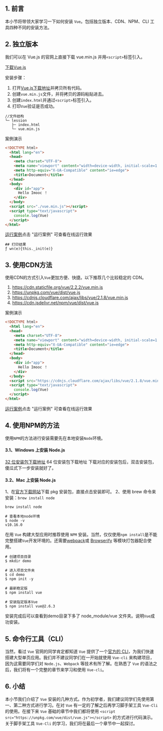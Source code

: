 ## 1. 前言

本小节将带领大家学习一下如何安装 `Vue`。包括独立版本、CDN、NPM、CLI 工具四种不同的安装方法。

## 2. 独立版本

我们可以在 Vue.js 的官网上直接下载 vue.min.js 并用`<script>`标签引入。

[下载Vue.js](https://vuejs.org/js/vue.min.js)

安装步骤：

1. 打开[Vue.js下载地址](https://vuejs.org/js/vue.min.js)并拷贝所有代码。
2. 创建`vue.min.js`文件，并将拷贝的源码粘贴进去。
3. 创建`index.html`并通过`<script>`标签引入。
4. 打印`Vue`验证是否成功。

```
//文件结构
└─ lession
   ├─ index.html
   └─ vue.min.js
```

案例演示

```html
<!DOCTYPE html>
  <html lang="en">
  <head>
    <meta charset="UTF-8">
    <meta name="viewport" content="width=device-width, initial-scale=1.0">
    <meta http-equiv="X-UA-Compatible" content="ie=edge">
    <title>Document</title>
  </head>
  <body>
    <div id="app">
      Hello Imooc ！
    </div>
  </body>
  <script src="./vue.min.js"></script>
  <script type="text/javascript">
    console.log(Vue)
  </script>
</html>
```

[运行案例](http://www.imooc.com/wiki/run/529.html)点击 "运行案例" 可查看在线运行效果

```
## 打印结果
ƒ wn(e){this._init(e)}
```

## 3. 使用CDN方法

使用CDN的方式引入`Vue`更加方便、快捷。以下推荐几个比较稳定的 CDN。

1. <https://cdn.staticfile.org/vue/2.2.2/vue.min.js>
2. <https://unpkg.com/vue/dist/vue.js>
3. <https://cdnjs.cloudflare.com/ajax/libs/vue/2.1.8/vue.min.js>
4. <https://cdn.jsdelivr.net/npm/vue/dist/vue.js>

案例演示

```html
<!DOCTYPE html>
  <html lang="en">
  <head>
    <meta charset="UTF-8">
    <meta name="viewport" content="width=device-width, initial-scale=1.0">
    <meta http-equiv="X-UA-Compatible" content="ie=edge">
    <title>Document</title>
  </head>
  <body>
    <div id="app">
      Hello Imooc ！ 
    </div>
  </body>
  <script src="https://cdnjs.cloudflare.com/ajax/libs/vue/2.1.8/vue.min.js"></script>
  <script type="text/javascript">
    console.log(Vue)
  </script>
</html>
```

[运行案例](http://www.imooc.com/wiki/run/528.html)点击 "运行案例" 可查看在线运行效果

## 4. 使用NPM的方法

使用`NPM`的方法进行安装需要先在本地安装`Node`环境。

#### 3.1、Windows 上安装 Node.js

[32 位安装包下载地址](http://nodejs.org/dist/v0.10.26/node.exe)
64 位安装包下载地址
下载对应的安装包后，双击安装包，傻瓜式下一步安装就好了。

#### 3.2、Mac 上安装 Node.js

1、在[官方下载网站](https://nodejs.org/en/download/)下载 pkg 安装包，直接点击安装即可。
2、使用 brew 命令来安装：`brew install node`

```
brew install node
```

```
# 查看本地node环境
$ node -v
v10.16.0
```

在用 `Vue` 构建大型应用时推荐使用 `NPM` 安装。当然，仅仅使用`npm install`是不能完整搭建`Vue`开发环境的。还需要[webpack](https://webpack.js.org/)或 [Browserify](http://browserify.org/) 等模块打包器配合使用。

```
# 创建项目目录
$ mkdir demo

# 进入项目文件夹
$ cd demo
$ npm init -y

# 最新稳定版
$ npm install vue

# 安装指定版本Vue
$ npm install vue@2.6.3
```

安装完成后可以查看到demo目录下多了 node_module/vue 文件夹。说明`Vue`成功安装。

## 5. 命令行工具（CLI）

当然，看过 `Vue` 官网的同学肯定都知道 `Vue` 提供了一个[官方的 CLI](https://github.com/vuejs/vue-cli)，为我们快速搭建大型单页应用。我们并不建议同学们在一开始就使用 `Vue-cli` 来构建项目，因为这需要同学们对 `Node.js`、`Webpack` 等技术有所了解。在熟悉了 `Vue` 的语法之后，我们将有一个完整的章节来学习和使用 `Vue-cli`。

## 6. 小结

本小节我们介绍了 `Vue` 安装的几种方式。作为初学者，我们建议同学们先使用第一、第二种方式进行学习。在对 `Vue` 有一定的了解之后再学习脚手架工具 `Vue-Cli` 的使用。在接下来 `Vue` 基础的章节中我们都将使用 `<script src="https://unpkg.com/vue/dist/vue.js"></script>` 的方式进行代码演示。关于脚手架工具 `Vue-Cli` 的学习，我们将在最后一个章节中一起探讨。